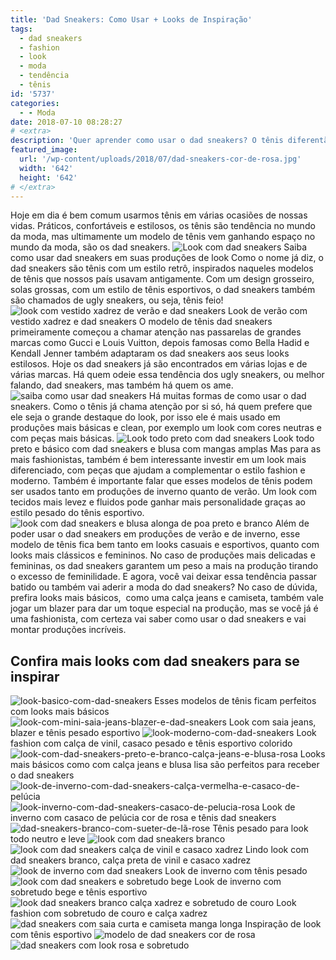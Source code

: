 ```yaml
---
title: 'Dad Sneakers: Como Usar + Looks de Inspiração'
tags:
  - dad sneakers
  - fashion
  - look
  - moda
  - tendência
  - tênis
id: '5737'
categories:
  - - Moda
date: 2018-07-10 08:28:27
# <extra>
description: 'Quer aprender como usar o dad sneakers? O tênis diferentão que está fazendo a cabeça e os pés das fashionistas? Pois confira nossas dicas e inspirações.'
featured_image: 
  url: '/wp-content/uploads/2018/07/dad-sneakers-cor-de-rosa.jpg'
  width: '642'
  height: '642'
# </extra>
---
```


Hoje em dia é bem comum usarmos tênis em várias ocasiões de nossas vidas. Práticos, confortáveis e estilosos, os tênis são tendência no mundo da moda, mas ultimamente um modelo de tênis vem ganhando espaço no mundo da moda, são os dad sneakers. ![Look com dad sneakers](/wp-content/uploads/2018/07/look-com-dad-sneakers-colorido.jpg "Look com dad sneakers") Saiba como usar dad sneakers em suas produções de look Como o nome já diz, o dad sneakers são tênis com um estilo retrô, inspirados naqueles modelos de tênis que nossos país usavam antigamente. Com um design grosseiro, solas grossas, com um estilo de tênis esportivos, o dad sneakers também são chamados de ugly sneakers, ou seja, tênis feio! ![look com vestido xadrez de verão e dad sneakers ](/wp-content/uploads/2018/07/look-vestido-xadrez-com-dad-sneakers.jpg "look com vestido xadrez de verão e dad sneakers ") Look de verão com vestido xadrez e dad sneakers O modelo de tênis dad sneakers primeiramente começou a chamar atenção nas passarelas de grandes marcas como Gucci e Louis Vuitton, depois famosas como Bella Hadid e Kendall Jenner também adaptaram os dad sneakers aos seus looks estilosos. Hoje os dad sneakers já são encontrados em várias lojas e de várias marcas. Há quem odeie essa tendência dos ugly sneakers, ou melhor falando, dad sneakers, mas também há quem os ame. ![saiba como usar dad sneakers](/wp-content/uploads/2018/07/como-usar-dad-sneakers.jpg "saiba como usar dad sneakers") Há muitas formas de como usar o dad sneakers. Como o tênis já chama atenção por si só, há quem prefere que ele seja o grande destaque do look, por isso ele é mais usado em produções mais básicas e clean, por exemplo um look com cores neutras e com peças mais básicas. ![Look todo preto com dad sneakers](/wp-content/uploads/2018/07/look-todo-preto-com-dad-sneakers.jpg "Look todo preto com dad sneakers") Look todo preto e básico com dad sneakers e blusa com mangas amplas Mas para as mais fashionistas, também é bem interessante investir em um look mais diferenciado, com peças que ajudam a complementar o estilo fashion e moderno. Também é importante falar que esses modelos de tênis podem ser usados tanto em produções de inverno quanto de verão. Um look com tecidos mais levez e fluidos pode ganhar mais personalidade graças ao estilo pesado do tênis esportivo. ![look com dad sneakers e blusa alonga de poa preto e branco](/wp-content/uploads/2018/07/look-com-dad-sneakers-blusa-alongada-de-poa.jpg "dad sneakers com blusa alonga de poa preto e branco") Além de poder usar o dad sneakers em produções de verão e de inverno, esse modelo de tênis fica bem tanto em looks casuais e esportivos, quanto com looks mais clássicos e femininos. No caso de produções mais delicadas e femininas, os dad sneakers garantem um peso a mais na produção tirando o excesso de feminilidade. E agora, você vai deixar essa tendência passar batido ou também vai aderir a moda do dad sneakers? No caso de dúvida, prefira looks mais básicos,  como uma calça jeans e camiseta, também vale jogar um blazer para dar um toque especial na produção, mas se você já é uma fashionista, com certeza vai saber como usar o dad sneakers e vai montar produções incríveis.

## Confira mais looks com dad sneakers para se inspirar

![look-basico-com-dad-sneakers](/wp-content/uploads/2018/07/look-basico-com-dad-sneakers.jpg "look básico com dad sneakers") Esses modelos de tênis ficam perfeitos com looks mais básicos ![look-com-mini-saia-jeans-blazer-e-dad-sneakers](/wp-content/uploads/2018/07/look-com-mini-saia-jeans-blazer-e-dad-sneakers.jpg "look com mini saia jeans e blazer e dad sneakers") Look com saia jeans, blazer e tênis pesado esportivo ![look-moderno-com-dad-sneakers](/wp-content/uploads/2018/07/look-moderno-com-dad-sneakers.jpg "Look moderno com dad sneakers e calça de vinil ") Look fashion com calça de vinil, casaco pesado e tênis esportivo colorido ![look-com-dad-sneakers-preto-e-branco-calça-jeans-e-blusa-rosa](/wp-content/uploads/2018/07/look-com-dad-sneakers-preto-e-branco-calça-jeans-e-blusa-rosa.jpg "look com dad sneakers calça jeans e blusa rosa") Looks mais básicos como com calça jeans e blusa lisa são perfeitos para receber o dad sneakers ![look-de-inverno-com-dad-sneakers-calça-vermelha-e-casaco-de-pelúcia](/wp-content/uploads/2018/07/look-de-inverno-com-dad-sneakers-calça-vermelha-e-casaco-de-pelúcia.jpg "look de inverno com dad sneakers calça vermelha e casado de pelúcia") ![look-inverno-com-dad-sneakers-casaco-de-pelucia-rosa](/wp-content/uploads/2018/07/look-inverno-com-dad-sneakers-casaco-de-pelucia-rosa.jpg "Look de inverno com dad sneakers e casaco de pelúcia rosa") Look de inverno com casaco de pelúcia cor de rosa e tênis dad sneakers ![dad-sneakers-branco-com-sueter-de-lã-rose](/wp-content/uploads/2018/07/dad-sneakers-branco-com-sueter-de-lã-rose.jpg "dad sneakers branco com suéter de lã rosé ") Tênis pesado para look todo neutro e leve ![look com dad sneakers branco](/wp-content/uploads/2018/07/look-com-dad-sneakers-branco.jpg "look com dad sneakers branco") ![look com dad sneakers calça de vinil e casaco xadrez](/wp-content/uploads/2018/07/look-com-dad-sneakers-calça-de-vinil-e-casaco-xadrez.jpg "look com dad sneakers calça de vinil e casaco xadrez") Lindo look com dad sneakers branco, calça preta de vinil e casaco xadrez ![look de inverno com dad sneakers](/wp-content/uploads/2018/07/look-de-inverno-com-dad-sneakers.jpg "look de inverno com dad sneakers") Look de inverno com tênis pesado ![look com dad sneakers e sobretudo bege](/wp-content/uploads/2018/07/look-com-dad-sneakers-e-sobretudo-bege.jpg "look com dad sneakers e sobretudo bege") Look de inverno com sobretudo bege e tênis esportivo ![look dad sneakers branco calça xadrez e sobretudo de couro](/wp-content/uploads/2018/07/look-dad-sneakers-branco-calça-xadrez-e-sobretudo-de-couro.jpg "look dad sneakers branco calça xadrez e sobretudo de couro") Look fashion com sobretudo de couro e calça xadrez ![dad sneakers com saia curta e camiseta manga longa](/wp-content/uploads/2018/07/dad-sneakers-com-saia-curta-e-camiseta-manga-longa.jpg "dad sneakers com saia curta e camiseta manga longa") Inspiração de look com tênis esportivo ![modelo de dad sneakers cor de rosa](/wp-content/uploads/2018/07/dad-sneakers-cor-de-rosa.jpg "modelo de dad sneakers cor de rosa") ![dad sneakers com look rosa e sobretudo](/wp-content/uploads/2018/07/dad-sneakers-com-look-rosa-e-sobretudo.jpg "dad sneakers com look rosa e sobretudo")

